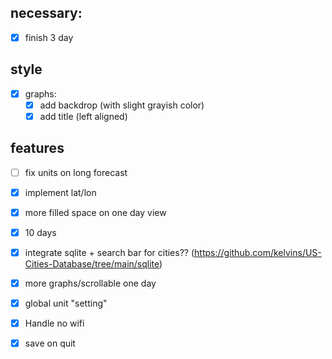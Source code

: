 ## necessary:
- [x] finish 3 day

## style
- [x] graphs:
    - [x] add backdrop (with slight grayish color)
    - [x] add title (left aligned)

## features
- [ ] fix units on long forecast
- [x] implement lat/lon
- [x] more filled space on one day view
- [x] 10 days
- [x] integrate sqlite + search bar for cities?? (https://github.com/kelvins/US-Cities-Database/tree/main/sqlite)
- [x] more graphs/scrollable one day
- [x] global unit "setting"
- [x] Handle no wifi
- [x] save on quit

